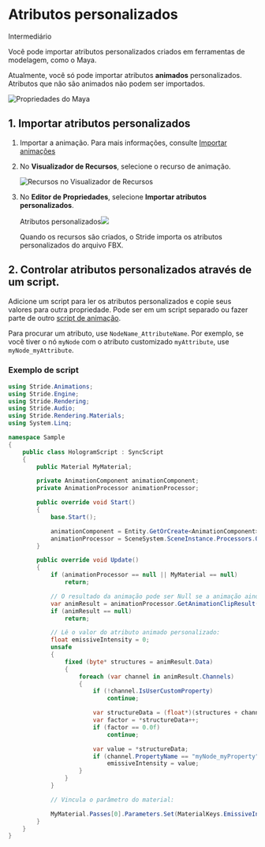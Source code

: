 # Atributos personalizados

<span class="badge text-bg-primary">Intermediário</span>

Você pode importar atributos personalizados criados em ferramentas de modelagem, como o Maya.

Atualmente, você só pode importar atributos **animados**  personalizados. Atributos que não são animados não podem ser importados.

![Propriedades do Maya](media/custom-attributes-in-maya.png)

## 1. Importar atributos personalizados

1. Importar a animação. Para mais informações, consulte [Importar animações](import-animations.md)

2. No **Visualizador de Recursos**, selecione o recurso de animação.

   ![Recursos no Visualizador de Recursos](media/assets-in-asset-view1.png)

2. No **Editor de Propriedades**, selecione **Importar atributos personalizados**.

   Atributos personalizados![](media/import-custom-attributes.png)

   Quando os recursos são criados, o Stride importa os atributos personalizados do arquivo FBX.

## 2. Controlar atributos personalizados através de um script.

Adicione um script para ler os atributos personalizados e copie seus valores para outra propriedade. Pode ser em um script separado ou fazer parte de outro [script de animação](animation-scripts.md).

Para procurar um atributo, use `NodeName_AttributeName`. Por exemplo, se você tiver o nó `myNode` com o atributo customizado `myAttribute`, use `myNode_myAttribute`.

### Exemplo de script

```cs
using Stride.Animations;
using Stride.Engine;
using Stride.Rendering;
using Stride.Audio;
using Stride.Rendering.Materials;
using System.Linq;

namespace Sample
{
    public class HologramScript : SyncScript
    {
        public Material MyMaterial;

        private AnimationComponent animationComponent;
        private AnimationProcessor animationProcessor;

        public override void Start()
        {
            base.Start();

            animationComponent = Entity.GetOrCreate<AnimationComponent>();
            animationProcessor = SceneSystem.SceneInstance.Processors.OfType<AnimationProcessor>().FirstOrDefault();
        }

        public override void Update()
        {
            if (animationProcessor == null || MyMaterial == null)
                return;

            // O resultado da animação pode ser Null se a animação ainda não tiver sido reproduzida.
            var animResult = animationProcessor.GetAnimationClipResult(animationComponent);
            if (animResult == null)
                return;

            // Lê o valor do atributo animado personalizado:
            float emissiveIntensity = 0;
            unsafe
            {
                fixed (byte* structures = animResult.Data)
                {
                    foreach (var channel in animResult.Channels)
                    {
                        if (!channel.IsUserCustomProperty)
                            continue;

                        var structureData = (float*)(structures + channel.Offset);
                        var factor = *structureData++;
                        if (factor == 0.0f)
                            continue;

                        var value = *structureData;
                        if (channel.PropertyName == "myNode_myProperty")
                            emissiveIntensity = value;
                    }
                }
            }

            // Vincula o parâmetro do material:

            MyMaterial.Passes[0].Parameters.Set(MaterialKeys.EmissiveIntensity, emissiveIntensity);
        }
    }
}
```
